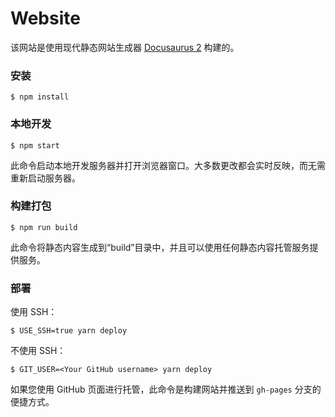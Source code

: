 # Website

该网站是使用现代静态网站生成器 [Docusaurus 2](https://docusaurus.io/) 构建的。

### 安装

```
$ npm install
```

### 本地开发

```
$ npm start
```

此命令启动本地开发服务器并打开浏览器窗口。大多数更改都会实时反映，而无需重新启动服务器。

### 构建打包

```
$ npm run build
```

此命令将静态内容生成到“build”目录中，并且可以使用任何静态内容托管服务提供服务。

### 部署

使用 SSH：

```
$ USE_SSH=true yarn deploy
```

不使用 SSH：

```
$ GIT_USER=<Your GitHub username> yarn deploy
```

如果您使用 GitHub 页面进行托管，此命令是构建网站并推送到 `gh-pages` 分支的便捷方式。
